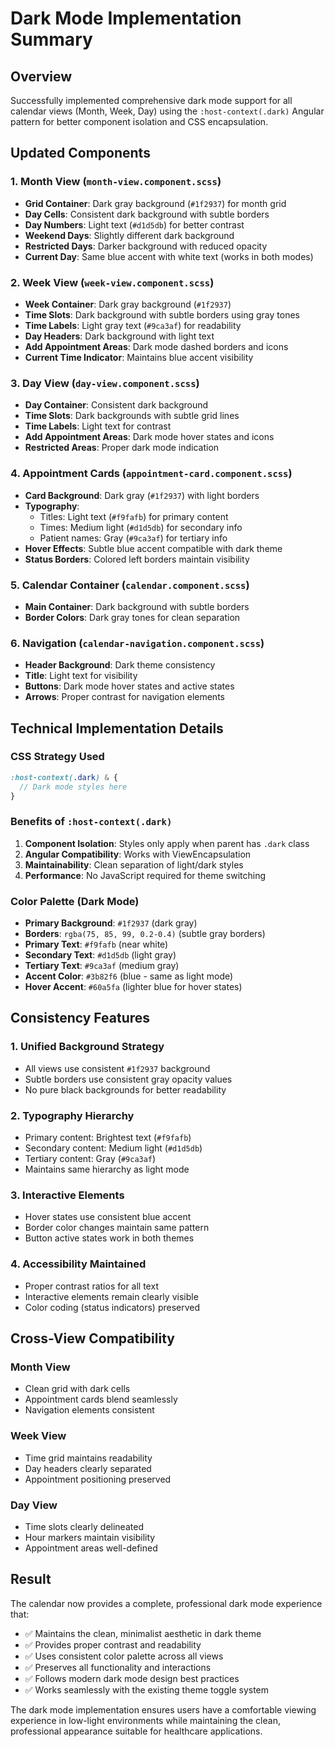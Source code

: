 # Dark Mode Implementation Summary

## Overview

Successfully implemented comprehensive dark mode support for all calendar views (Month, Week, Day) using the `:host-context(.dark)` Angular pattern for better component isolation and CSS encapsulation.

## Updated Components

### 1. **Month View** (`month-view.component.scss`)

- **Grid Container**: Dark gray background (`#1f2937`) for month grid
- **Day Cells**: Consistent dark background with subtle borders
- **Day Numbers**: Light text (`#d1d5db`) for better contrast
- **Weekend Days**: Slightly different dark background
- **Restricted Days**: Darker background with reduced opacity
- **Current Day**: Same blue accent with white text (works in both modes)

### 2. **Week View** (`week-view.component.scss`)

- **Week Container**: Dark gray background (`#1f2937`)
- **Time Slots**: Dark background with subtle borders using gray tones
- **Time Labels**: Light gray text (`#9ca3af`) for readability
- **Day Headers**: Dark background with light text
- **Add Appointment Areas**: Dark mode dashed borders and icons
- **Current Time Indicator**: Maintains blue accent visibility

### 3. **Day View** (`day-view.component.scss`)

- **Day Container**: Consistent dark background
- **Time Slots**: Dark backgrounds with subtle grid lines
- **Time Labels**: Light text for contrast
- **Add Appointment Areas**: Dark mode hover states and icons
- **Restricted Areas**: Proper dark mode indication

### 4. **Appointment Cards** (`appointment-card.component.scss`)

- **Card Background**: Dark gray (`#1f2937`) with light borders
- **Typography**:
  - Titles: Light text (`#f9fafb`) for primary content
  - Times: Medium light (`#d1d5db`) for secondary info
  - Patient names: Gray (`#9ca3af`) for tertiary info
- **Hover Effects**: Subtle blue accent compatible with dark theme
- **Status Borders**: Colored left borders maintain visibility

### 5. **Calendar Container** (`calendar.component.scss`)

- **Main Container**: Dark background with subtle borders
- **Border Colors**: Dark gray tones for clean separation

### 6. **Navigation** (`calendar-navigation.component.scss`)

- **Header Background**: Dark theme consistency
- **Title**: Light text for visibility
- **Buttons**: Dark mode hover states and active states
- **Arrows**: Proper contrast for navigation elements

## Technical Implementation Details

### CSS Strategy Used

```scss
:host-context(.dark) & {
  // Dark mode styles here
}
```

### Benefits of `:host-context(.dark)`

1. **Component Isolation**: Styles only apply when parent has `.dark` class
2. **Angular Compatibility**: Works with ViewEncapsulation
3. **Maintainability**: Clean separation of light/dark styles
4. **Performance**: No JavaScript required for theme switching

### Color Palette (Dark Mode)

- **Primary Background**: `#1f2937` (dark gray)
- **Borders**: `rgba(75, 85, 99, 0.2-0.4)` (subtle gray borders)
- **Primary Text**: `#f9fafb` (near white)
- **Secondary Text**: `#d1d5db` (light gray)
- **Tertiary Text**: `#9ca3af` (medium gray)
- **Accent Color**: `#3b82f6` (blue - same as light mode)
- **Hover Accent**: `#60a5fa` (lighter blue for hover states)

## Consistency Features

### 1. **Unified Background Strategy**

- All views use consistent `#1f2937` background
- Subtle borders use consistent gray opacity values
- No pure black backgrounds for better readability

### 2. **Typography Hierarchy**

- Primary content: Brightest text (`#f9fafb`)
- Secondary content: Medium light (`#d1d5db`)
- Tertiary content: Gray (`#9ca3af`)
- Maintains same hierarchy as light mode

### 3. **Interactive Elements**

- Hover states use consistent blue accent
- Border color changes maintain same pattern
- Button active states work in both themes

### 4. **Accessibility Maintained**

- Proper contrast ratios for all text
- Interactive elements remain clearly visible
- Color coding (status indicators) preserved

## Cross-View Compatibility

### Month View

- Clean grid with dark cells
- Appointment cards blend seamlessly
- Navigation elements consistent

### Week View

- Time grid maintains readability
- Day headers clearly separated
- Appointment positioning preserved

### Day View

- Time slots clearly delineated
- Hour markers maintain visibility
- Appointment areas well-defined

## Result

The calendar now provides a complete, professional dark mode experience that:

- ✅ Maintains the clean, minimalist aesthetic in dark theme
- ✅ Provides proper contrast and readability
- ✅ Uses consistent color palette across all views
- ✅ Preserves all functionality and interactions
- ✅ Follows modern dark mode design best practices
- ✅ Works seamlessly with the existing theme toggle system

The dark mode implementation ensures users have a comfortable viewing experience in low-light environments while maintaining the clean, professional appearance suitable for healthcare applications.
